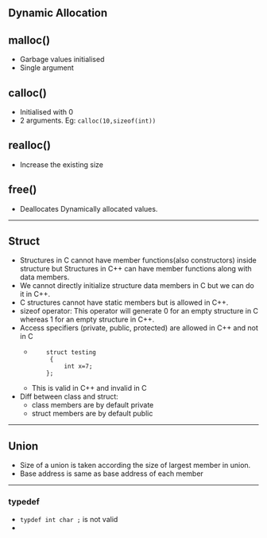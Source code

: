 ## Dynamic Allocation

## malloc()

- Garbage values initialised
- Single argument

## calloc()

- Initialised with 0
- 2 arguments. Eg: `calloc(10,sizeof(int))`

## realloc()

- Increase the existing size

## free()

- Deallocates Dynamically allocated values.

---

## Struct

- Structures in C cannot have member functions(also constructors) inside structure but Structures in C++ can have member functions along with data members.
- We cannot directly initialize structure data members in C but we can do it in C++.
- C structures cannot have static members but is allowed in C++.
- sizeof operator: This operator will generate 0 for an empty structure in C whereas 1 for an empty structure in C++.
- Access specifiers (private, public, protected) are allowed in C++ and not in C
  - ```
        struct testing
         {
             int x=7;
        };
     ```
  - This is valid in C++ and invalid in C
- Diff between class and struct:
  - class members are by default private
  - struct members are by default public

---

## Union

- Size of a union is taken according the size of largest member in union.
- Base address is same as base address of each member

---
### typedef
- `typdef int char ;` is not valid
- 
